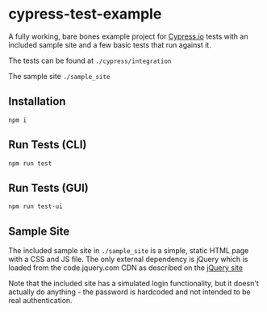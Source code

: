 # cypress-test-example
A fully working, bare bones example project for [Cypress.io](https://cypress.io) tests with an included sample site and a few basic tests that run against it.

The tests can be found at ```./cypress/integration```

The sample site ```./sample_site```

## Installation
```npm i```

## Run Tests (CLI)
```npm run test```

## Run Tests (GUI)
```npm run test-ui```

## Sample Site
The included sample site in ```./sample_site``` is a simple, static HTML page with a CSS and JS file. The only external dependency is jQuery which is loaded from the code.jquery.com CDN as described on the [jQuery site](https://code.jquery.com/)

Note that the included site has a simulated login functionality, but it doesn't actually do anything - the password is hardcoded and not intended to be real authentication.
